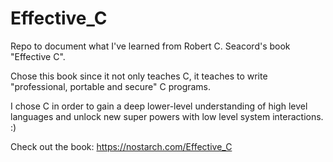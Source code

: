 # Effective_C
Repo to document what I've learned from Robert C. Seacord's book "Effective C".

Chose this book since it not only teaches C, it teaches to write "professional, portable and secure" C programs.

I chose C in order to gain a deep lower-level understanding of high level languages and unlock new super powers with low level system interactions. :)

Check out the book: https://nostarch.com/Effective_C
